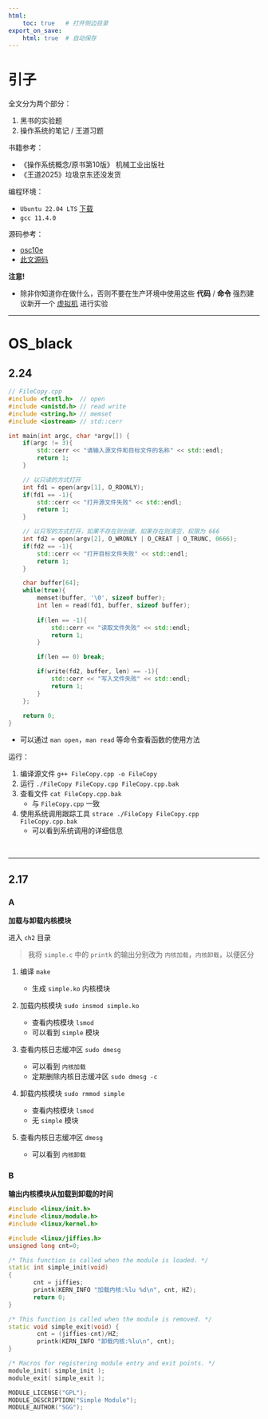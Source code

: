 ```yaml
---
html:
    toc: true   # 打开侧边目录
export_on_save:
    html: true  # 自动保存
---
```


# 引子

全文分为两个部分：

1. 黑书的实验题
2. 操作系统的笔记 / 王道习题

书籍参考：

* 《操作系统概念/原书第10版》 机械工业出版社
* 《王道2025》垃圾京东还没发货

编程环境：

* `Ubuntu 22.04 LTS` [下载](https://ubuntu.com/download/desktop)
* `gcc 11.4.0`

源码参考：

* [osc10e](https://github.com/greggagne/osc10e)
* [此文源码]()

**注意!**

* 除非你知道你在做什么，否则不要在生产环境中使用这些 **代码** / **命令**
    强烈建议新开一个 [虚拟机](https://www.vmware.com/products/workstation-pro/workstation-pro-evaluation.html) 进行实验


---

# OS_black

## 2.24

```cpp
// FileCopy.cpp
#include <fcntl.h>  // open
#include <unistd.h> // read write
#include <string.h> // memset
#include <iostream> // std::cerr

int main(int argc, char *argv[]) {
    if(argc != 3){
        std::cerr << "请输入源文件和目标文件的名称" << std::endl;
        return 1;
    }

    // 以只读的方式打开
    int fd1 = open(argv[1], O_RDONLY);
    if(fd1 == -1){
        std::cerr << "打开源文件失败" << std::endl;
        return 1;
    }

    // 以只写的方式打开，如果不存在则创建，如果存在则清空，权限为 666
    int fd2 = open(argv[2], O_WRONLY | O_CREAT | O_TRUNC, 0666);
    if(fd2 == -1){
        std::cerr << "打开目标文件失败" << std::endl;
        return 1;
    }

    char buffer[64];
    while(true){
        memset(buffer, '\0', sizeof buffer);
        int len = read(fd1, buffer, sizeof buffer);
        
        if(len == -1){
            std::cerr << "读取文件失败" << std::endl;
            return 1;
        }

        if(len == 0) break;

        if(write(fd2, buffer, len) == -1){
            std::cerr << "写入文件失败" << std::endl;
            return 1;
        }
    };
    
    return 0;
}
```

* 可以通过 `man open`，`man read` 等命令查看函数的使用方法

运行：

1. 编译源文件 `g++ FileCopy.cpp -o FileCopy`
2. 运行 `./FileCopy FileCopy.cpp FileCopy.cpp.bak`
3. 查看文件 `cat FileCopy.cpp.bak`
    * 与 `FileCopy.cpp` 一致
4. 使用系统调用跟踪工具 `strace ./FileCopy FileCopy.cpp FileCopy.cpp.bak`
    * 可以看到系统调用的详细信息

<br>

---

## 2.17

### A

**加载与卸载内核模块**

进入 `ch2` 目录

> 我将 `simple.c` 中的 `printk` 的输出分别改为 `内核加载`，`内核卸载`，以便区分

1. 编译 `make`
    * 生成 `simple.ko` 内核模块

2. 加载内核模块 `sudo insmod simple.ko`
    * 查看内核模块 `lsmod`
    * 可以看到 `simple` 模块

3. 查看内核日志缓冲区 `sudo dmesg`
    * 可以看到 `内核加载`
    * 定期删除内核日志缓冲区 `sudo dmesg -c`

4. 卸载内核模块 `sudo rmmod simple`
    * 查看内核模块 `lsmod`
    * 无 `simple` 模块

5. 查看内核日志缓冲区 `dmesg`
    * 可以看到 `内核卸载`

### B

**输出内核模块从加载到卸载的时间**

```cpp
#include <linux/init.h>
#include <linux/module.h>
#include <linux/kernel.h>

#include <linux/jiffies.h>
unsigned long cnt=0;

/* This function is called when the module is loaded. */
static int simple_init(void)
{
       cnt = jiffies;
       printk(KERN_INFO "加载内核:%lu %d\n", cnt, HZ);
       return 0;
}

/* This function is called when the module is removed. */
static void simple_exit(void) {
        cnt = (jiffies-cnt)/HZ;
        printk(KERN_INFO "卸载内核:%lu\n", cnt);
}

/* Macros for registering module entry and exit points. */
module_init( simple_init );
module_exit( simple_exit );

MODULE_LICENSE("GPL");
MODULE_DESCRIPTION("Simple Module");
MODULE_AUTHOR("SGG");
```